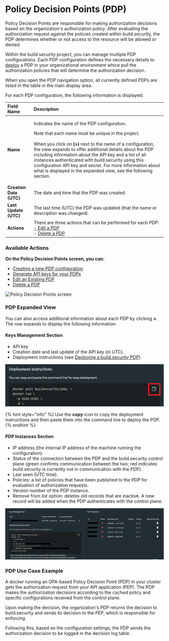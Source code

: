 # Policy Decision Points \(PDP\)

Policy Decision Points are responsible for making authorization decisions based on the organization's authorization policy. After evaluating the authorization request against the policies created within build.security, the PDP determines whether or not access to the resource will be allowed or denied.

Within the build.security project, you can manage multiple PDP configurations. Each PDP configuration defines the necessary details to [deploy](pdp-deployments/) a PDP in your organizational environment whice pull the authorization policies that will determine the authorization decision.

When you open the PDP navigation option, all currently defined PDPs are listed in the table in the main display area.

For each PDP configuration, the following information is displayed:

<table>
  <thead>
    <tr>
      <th style="text-align:left">Field Name</th>
      <th style="text-align:left">Description</th>
    </tr>
  </thead>
  <tbody>
    <tr>
      <td style="text-align:left"><b>Name</b>
      </td>
      <td style="text-align:left">
        <p>Indicates the name of the PDP configuration.</p>
        <p>Note that each name must be unique in the project.
          <br />
          <br />When you click on<b> (&gt;) </b>next to the name of a configuration, the
          view expands to offer additional details about the PDP including information
          about the API key and a list of all instances authenticated with build.security
          using this configuration API key and secret. For more information about
          what is displayed in the expanded view, see the following section.</p>
      </td>
    </tr>
    <tr>
      <td style="text-align:left"><b>Creation Date (UTC)</b>
      </td>
      <td style="text-align:left">The date and time that the PDP was created.</td>
    </tr>
    <tr>
      <td style="text-align:left"><b>Last Update (UTC)</b>
      </td>
      <td style="text-align:left">The last time (UTC) the PDP was updated (that the name or description
        was changed).</td>
    </tr>
    <tr>
      <td style="text-align:left"><b>Actions</b>
      </td>
      <td style="text-align:left">There are three actions that can be performed for each PDP:
        <br /><a href="editing-a-pdp-configuration.md">- Edit a PDP<br /></a>- <a href="deleting-a-pdp.md">Delete a PDP</a>
      </td>
    </tr>
  </tbody>
</table>

### Available Actions

**On the Policy Decision Points screen, you can:**

* [Creating a new PDP configuration](creating-a-new-pdp-configuration.md)
* [Generate API keys for your PDPs](generating-api-keys-for-a-pdp.md)
* [Edit an Existing PDP](editing-a-pdp-configuration.md)
* [Delete a PDP](deleting-a-pdp.md)

![Policy Decision Points screen](https://files.readme.io/10d5cca-pdp.PNG)

### PDP Expanded View

You can also access additional information about each PDP by clicking **&gt;**. The row expands to display the following information:

#### Keys Management Section

* API key
* Creation date and last update of the API key \(in UTC\).
* Deployment instructions \(see [Deploying a build.security PDP](pdp-deployments/)\).

![Copying deployment command](../.gitbook/assets/deploycopy.png)

{% hint style="info" %}
Use the **copy** icon to copy the deployment instructions and then paste them into the command line to deploy the PDP.
{% endhint %}

#### PDP Instances Section

* IP address \(the internal IP address of the machine running the configuration\).
* Status of the connection between the PDP and the build.security control plane \(green confirms communication between the two; red indicates build.security is currently not in communication with the PDP\).
* Last seen \(UTC time\).
* Policies: a list of policies that have been published to the PDP for evaluation of authorization requests.
* Version number of the PDP instance.
* Remove from list option: deletes old records that are inactive. A new record will be added when the PDP authenticates with the control plane.

![Expanded area for an existing PDP](../.gitbook/assets/expandedpdp.png)

### PDP Use Case Example

A docker running an OPA-based Policy Decision Point \(PDP\) in your cluster gets the authorization request from your API application \(PEP\). The PDP makes the authorization decisions according to the cached policy and specific configurations received from the control plane.

Upon making the decision, the organization's PDP returns the decision to build.security and sends its decision to the PEP, which is responsible for enforcing.

Following this, based on the configuration settings, the PDP sends the authorization decision to be logged in the decision log table.

